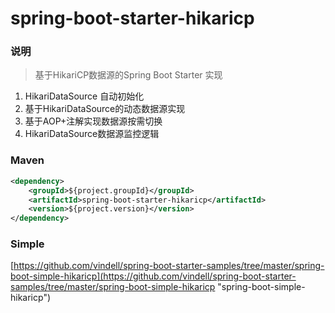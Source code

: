 # spring-boot-starter-hikaricp


### 说明

 > 基于HikariCP数据源的Spring Boot Starter 实现

1. HikariDataSource 自动初始化
2. 基于HikariDataSource的动态数据源实现
3. 基于AOP+注解实现数据源按需切换
4. HikariDataSource数据源监控逻辑

### Maven

``` xml
<dependency>
	<groupId>${project.groupId}</groupId>
	<artifactId>spring-boot-starter-hikaricp</artifactId>
	<version>${project.version}</version>
</dependency>
```

### Simple

[https://github.com/vindell/spring-boot-starter-samples/tree/master/spring-boot-simple-hikaricp](https://github.com/vindell/spring-boot-starter-samples/tree/master/spring-boot-simple-hikaricp "spring-boot-simple-hikaricp")

